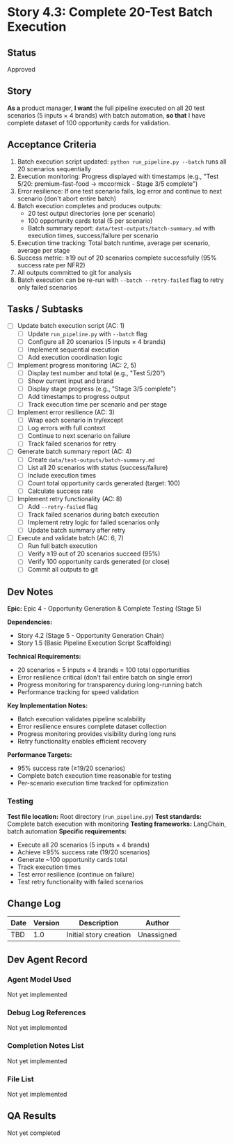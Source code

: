 # Story 4.3: Complete 20-Test Batch Execution

## Status
Approved

## Story
**As a** product manager,
**I want** the full pipeline executed on all 20 test scenarios (5 inputs × 4 brands) with batch automation,
**so that** I have complete dataset of 100 opportunity cards for validation.

## Acceptance Criteria
1. Batch execution script updated: `python run_pipeline.py --batch` runs all 20 scenarios sequentially
2. Execution monitoring: Progress displayed with timestamps (e.g., "Test 5/20: premium-fast-food → mccormick - Stage 3/5 complete")
3. Error resilience: If one test scenario fails, log error and continue to next scenario (don't abort entire batch)
4. Batch execution completes and produces outputs:
   - 20 test output directories (one per scenario)
   - 100 opportunity cards total (5 per scenario)
   - Batch summary report: `data/test-outputs/batch-summary.md` with execution times, success/failure per scenario
5. Execution time tracking: Total batch runtime, average per scenario, average per stage
6. Success metric: ≥19 out of 20 scenarios complete successfully (95% success rate per NFR2)
7. All outputs committed to git for analysis
8. Batch execution can be re-run with `--batch --retry-failed` flag to retry only failed scenarios

## Tasks / Subtasks
- [ ] Update batch execution script (AC: 1)
  - [ ] Update `run_pipeline.py` with `--batch` flag
  - [ ] Configure all 20 scenarios (5 inputs × 4 brands)
  - [ ] Implement sequential execution
  - [ ] Add execution coordination logic
- [ ] Implement progress monitoring (AC: 2, 5)
  - [ ] Display test number and total (e.g., "Test 5/20")
  - [ ] Show current input and brand
  - [ ] Display stage progress (e.g., "Stage 3/5 complete")
  - [ ] Add timestamps to progress output
  - [ ] Track execution time per scenario and per stage
- [ ] Implement error resilience (AC: 3)
  - [ ] Wrap each scenario in try/except
  - [ ] Log errors with full context
  - [ ] Continue to next scenario on failure
  - [ ] Track failed scenarios for retry
- [ ] Generate batch summary report (AC: 4)
  - [ ] Create `data/test-outputs/batch-summary.md`
  - [ ] List all 20 scenarios with status (success/failure)
  - [ ] Include execution times
  - [ ] Count total opportunity cards generated (target: 100)
  - [ ] Calculate success rate
- [ ] Implement retry functionality (AC: 8)
  - [ ] Add `--retry-failed` flag
  - [ ] Track failed scenarios during batch execution
  - [ ] Implement retry logic for failed scenarios only
  - [ ] Update batch summary after retry
- [ ] Execute and validate batch (AC: 6, 7)
  - [ ] Run full batch execution
  - [ ] Verify ≥19 out of 20 scenarios succeed (95%)
  - [ ] Verify 100 opportunity cards generated (or close)
  - [ ] Commit all outputs to git

## Dev Notes

**Epic:** Epic 4 - Opportunity Generation & Complete Testing (Stage 5)

**Dependencies:**
- Story 4.2 (Stage 5 - Opportunity Generation Chain)
- Story 1.5 (Basic Pipeline Execution Script Scaffolding)

**Technical Requirements:**
- 20 scenarios = 5 inputs × 4 brands = 100 total opportunities
- Error resilience critical (don't fail entire batch on single error)
- Progress monitoring for transparency during long-running batch
- Performance tracking for speed validation

**Key Implementation Notes:**
- Batch execution validates pipeline scalability
- Error resilience ensures complete dataset collection
- Progress monitoring provides visibility during long runs
- Retry functionality enables efficient recovery

**Performance Targets:**
- 95% success rate (≥19/20 scenarios)
- Complete batch execution time reasonable for testing
- Per-scenario execution time tracked for optimization

### Testing
**Test file location:** Root directory (`run_pipeline.py`)
**Test standards:** Complete batch execution with monitoring
**Testing frameworks:** LangChain, batch automation
**Specific requirements:**
- Execute all 20 scenarios (5 inputs × 4 brands)
- Achieve ≥95% success rate (19/20 scenarios)
- Generate ~100 opportunity cards total
- Track execution times
- Test error resilience (continue on failure)
- Test retry functionality with failed scenarios

## Change Log
| Date | Version | Description | Author |
|------|---------|-------------|--------|
| TBD | 1.0 | Initial story creation | Unassigned |

## Dev Agent Record

### Agent Model Used
Not yet implemented

### Debug Log References
Not yet implemented

### Completion Notes List
Not yet implemented

### File List
Not yet implemented

## QA Results
Not yet completed
